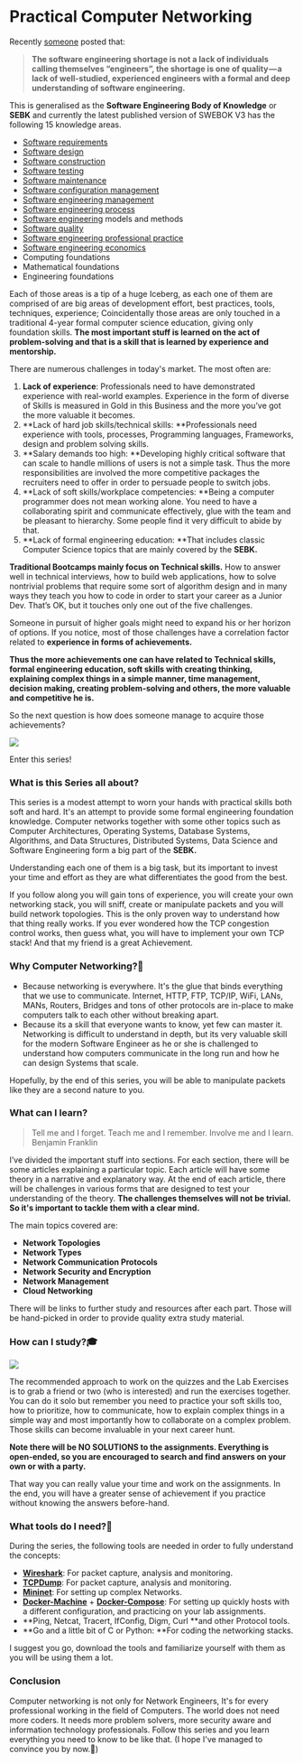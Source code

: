 # Practical Computer Networking

Recently [someone](https://hackernoon.com/2018s-software-engineering-talent-shortage-its-quality-not-just-quantity-6bdfa366b899) posted that:

> **The software engineering shortage is not a lack of individuals calling themselves “engineers”, the shortage is one of quality — a lack of well-studied, experienced engineers with a formal and deep understanding of software engineering.**

This is generalised as the **Software Engineering Body of Knowledge** or **SEBK** and currently the latest published version of SWEBOK V3 has the following 15 knowledge areas.

* [Software requirements](https://en.wikipedia.org/wiki/Software_requirements)
* [Software design](https://en.wikipedia.org/wiki/Software_design)
* [Software construction](https://en.wikipedia.org/wiki/Software_construction)
* [Software testing](https://en.wikipedia.org/wiki/Software_testing)
* [Software maintenance](https://en.wikipedia.org/wiki/Software_maintenance)
* [Software configuration management](https://en.wikipedia.org/wiki/Software_configuration_management)
* [Software engineering management](https://en.wikipedia.org/wiki/Software_engineering_management)
* [Software engineering process](https://en.wikipedia.org/wiki/Software_engineering_process)
* [Software engineering](https://en.wikipedia.org/wiki/Software_engineering) models and methods
* [Software quality](https://en.wikipedia.org/wiki/Software_quality)
* [Software engineering professional practice](https://en.wikipedia.org/wiki/Software_engineering_professional_practice)
* [Software engineering economics](https://en.wikipedia.org/wiki/Software_engineering_economics)
* Computing foundations
* Mathematical foundations
* Engineering foundations

Each of those areas is a tip of a huge Iceberg, as each one of them are comprised of are big areas of development effort, best practices, tools, techniques, experience; Coincidentally those areas are only touched in a traditional 4-year formal computer science education, giving only foundation skills. **The most important stuff is learned on the act of problem-solving and that is a skill that is learned by experience and mentorship.**

There are numerous challenges in today's market. The most often are:

1. **Lack of experience**: Professionals need to have demonstrated experience with real-world examples. Experience in the form of diverse of Skills is measured in Gold in this Business and the more you’ve got the more valuable it becomes.
2. **Lack of hard job skills/technical skills: **Professionals need experience with tools, processes, Programming languages, Frameworks, design and problem solving skills.
3. **Salary demands too high: **Developing highly critical software that can scale to handle millions of users is not a simple task. Thus the more responsibilities are involved the more competitive packages the recruiters need to offer in order to persuade people to switch jobs.
4. **Lack of soft skills/workplace competencies: **Being a computer programmer does not mean working alone. You need to have a collaborating spirit and communicate effectively, glue with the team and be pleasant to hierarchy. Some people find it very difficult to abide by that.
5. **Lack of formal engineering education: **That includes classic Computer Science topics that are mainly covered by the 
   **SEBK.**

**Traditional Bootcamps mainly focus on Technical skills.** How to answer well in technical interviews, how to build web applications, how to solve nontrivial problems that require some sort of algorithm design and in many ways they teach you how to code in order to start your career as a Junior Dev. That’s OK, but it touches only one out of the five challenges.

Someone in pursuit of higher goals might need to expand his or her horizon of options. If you notice, most of those challenges have a correlation factor related to **experience in forms of achievements.**

**Thus the more achievements one can have related to Technical skills, formal engineering education, soft skills with creating thinking, explaining complex things in a simple manner, time management, decision making, creating problem-solving and others, the more valuable and competitive he is.**

So the next question is how does someone manage to acquire those achievements?

![](https://cdn-images-1.medium.com/max/1600/1*IPn3zZyt5WD9hbDmuLbLiQ.jpeg)

Enter this series!

### What is this Series all about?

This series is a modest attempt to worn your hands with practical skills both soft and hard. It's an attempt to provide some formal engineering foundation knowledge. Computer networks together with some other topics such as Computer Architectures, Operating Systems, Database Systems, Algorithms, and Data Structures, Distributed Systems, Data Science and Software Engineering form a big part of the **SEBK.**

Understanding each one of them is a big task, but its important to invest your time and effort as they are what differentiates the good from the best.

If you follow along you will gain tons of experience, you will create your own networking stack, you will sniff, create or manipulate packets and you will build network topologies.  This is the only proven way to understand how that thing really works. If you ever wondered how the TCP congestion control works, then guess what, you will have to implement your own TCP stack! And that my friend is a great Achievement.

### Why Computer Networking?🤔

* Because networking is everywhere. It's the glue that binds everything that we use to communicate. Internet, HTTP, FTP, TCP/IP, WiFi, LANs, MANs, Routers, Bridges and tons of other protocols are in-place to make computers talk to each other without breaking apart.
* Because its a skill that everyone wants to know, yet few can master it. Networking is difficult to understand in depth, but its very valuable skill for the modern Software Engineer as he or she is challenged to understand how computers communicate in the long run and how he can design Systems that scale.

Hopefully, by the end of this series, you will be able to manipulate packets like they are a second nature to you.

### What can I learn?

> Tell me and I forget. Teach me and I remember. Involve me and I learn.   
> Benjamin Franklin

I’ve divided the important stuff into sections. For each section, there will be some articles explaining a particular topic. Each article will have some theory in a narrative and explanatory way. At the end of each article, there will be challenges in various forms that are designed to test your understanding of the theory. **The challenges themselves will not be trivial. So it's important to tackle them with a clear mind.**

The main topics covered are:

* **Network Topologies**
* **Network Types**
* **Network Communication Protocols**
* **Network Security and Encryption**
* **Network Management**
* **Cloud Networking**

There will be links to further study and resources after each part. Those will be hand-picked in order to provide quality extra study material.

### How can I study?🎓

![](https://cdn-images-1.medium.com/max/1600/1*H2S-4j9aUpeZY8KDLe16sQ.jpeg)

The recommended approach to work on the quizzes and the Lab Exercises is to grab a friend or two \(who is interested\) and run the exercises together. You can do it solo but remember you need to practice your soft skills too, how to prioritize, how to communicate, how to explain complex things in a simple way and most importantly how to collaborate on a complex problem. Those skills can become invaluable in your next career hunt.

**Note there will be NO SOLUTIONS to the assignments. Everything is open-ended, so you are encouraged to search and find answers on your own or with a party.**

That way you can really value your time and work on the assignments. In the end, you will have a greater sense of achievement if you practice without knowing the answers before-hand.

### What tools do I need?🔨

During the series, the following tools are needed in order to fully understand the concepts:

* [**Wireshark**](https://www.wireshark.org/): For packet capture, analysis and monitoring. 
* [**TCPDump**](https://linux.die.net/man/8/tcpdump): For packet capture, analysis and monitoring. 
* [**Mininet**](http://mininet.org/): For setting up complex Networks.
* [**Docker-Machine**](https://docs.docker.com/machine/) + [**Docker-Compose**](https://docs.docker.com/compose/): For setting up quickly hosts with a different configuration, and practicing on your lab assignments. 
* **Ping, Netcat, Tracert, IfConfig, Digm, Curl **and other Protocol tools.
* **Go and a little bit of C or Python: **For coding the networking stacks.

I suggest you go, download the tools and familiarize yourself with them as you will be using them a lot.

### Conclusion

Computer networking is not only for Network Engineers, It's for every professional working in the field of Computers. The world does not need more coders. It needs more problem solvers, more security aware and information technology professionals. Follow this series and you learn everything you need to know to be like that. \(I hope I've managed to convince you by now.🙏\)



